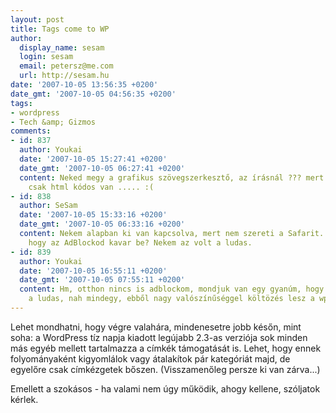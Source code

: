 ```yaml
---
layout: post
title: Tags come to WP
author:
  display_name: sesam
  login: sesam
  email: petersz@me.com
  url: http://sesam.hu
date: '2007-10-05 13:56:35 +0200'
date_gmt: '2007-10-05 04:56:35 +0200'
tags:
- wordpress
- Tech &amp; Gizmos
comments:
- id: 837
  author: Youkai
  date: '2007-10-05 15:27:41 +0200'
  date_gmt: '2007-10-05 06:27:41 +0200'
  content: Neked megy a grafikus szövegszerkesztő, az írásnál ??? mert én bármit csinálok,
    csak html kódos van ..... :(
- id: 838
  author: SeSam
  date: '2007-10-05 15:33:16 +0200'
  date_gmt: '2007-10-05 06:33:16 +0200'
  content: Nekem alapban ki van kapcsolva, mert nem szereti a Safarit. De nem lehet,
    hogy az AdBlockod kavar be? Nekem az volt a ludas.
- id: 839
  author: Youkai
  date: '2007-10-05 16:55:11 +0200'
  date_gmt: '2007-10-05 07:55:11 +0200'
  content: Hm, otthon nincs is adblockom, mondjuk van egy gyanúm, hogy az extra.hu
    a ludas, nah mindegy, ebből nagy valószínűséggel költözés lesz a wp.com-ra ...
---
```


Lehet mondhatni, hogy végre valahára, mindenesetre jobb későn, mint soha: a WordPress tíz napja kiadott legújabb 2.3-as verziója sok minden más egyéb mellett tartalmazza a címkék támogatását is. Lehet, hogy ennek folyományaként kigyomlálok vagy átalakítok pár kategóriát majd, de egyelőre csak címkézgetek bőszen. (Visszamenőleg persze ki van zárva...)

Emellett a szokásos - ha valami nem úgy működik, ahogy kellene, szóljatok kérlek.
